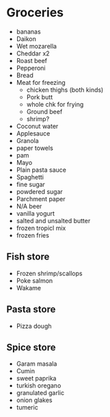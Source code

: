 # Groceries

- bananas
- Daikon
- Wet mozarella
- Cheddar x2
- Roast beef
- Pepperoni
- Bread
- Meat for freezing
  - chicken thighs (both kinds)
  - Pork butt
  - whole chk for frying
  - Ground beef
  - shrimp?
- Coconut water
- Applesauce
- Granola
- paper towels
- pam
- Mayo
- Plain pasta sauce
- Spaghetti
- fine sugar
- powdered sugar
- Parchment paper
- N/A beer
- vanilla yogurt
- salted and unsalted butter
- frozen tropicl mix
- frozen fries

## Fish store

- Frozen shrimp/scallops
- Poke salmon
- Wakame

## Pasta store

- Pizza dough

## Spice store

- Garam masala
- Cumin
- sweet paprika
- turkish oregano
- granulated garlic
- onion glakes
- tumeric
